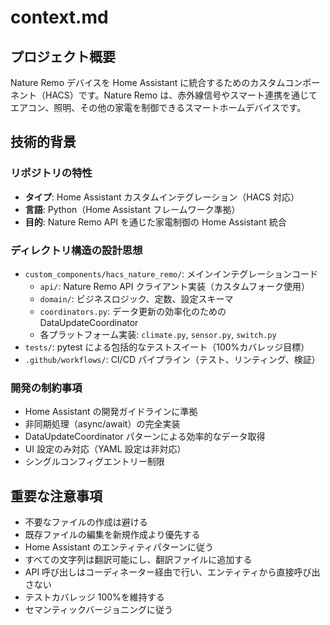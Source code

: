 # context.md

## プロジェクト概要

Nature Remo デバイスを Home Assistant に統合するためのカスタムコンポーネント（HACS）です。Nature Remo は、赤外線信号やスマート連携を通じてエアコン、照明、その他の家電を制御できるスマートホームデバイスです。

## 技術的背景

### リポジトリの特性

- **タイプ**: Home Assistant カスタムインテグレーション（HACS 対応）
- **言語**: Python（Home Assistant フレームワーク準拠）
- **目的**: Nature Remo API を通じた家電制御の Home Assistant 統合

### ディレクトリ構造の設計思想

- `custom_components/hacs_nature_remo/`: メインインテグレーションコード
  - `api/`: Nature Remo API クライアント実装（カスタムフォーク使用）
  - `domain/`: ビジネスロジック、定数、設定スキーマ
  - `coordinators.py`: データ更新の効率化のための DataUpdateCoordinator
  - 各プラットフォーム実装: `climate.py`, `sensor.py`, `switch.py`
- `tests/`: pytest による包括的なテストスイート（100%カバレッジ目標）
- `.github/workflows/`: CI/CD パイプライン（テスト、リンティング、検証）

### 開発の制約事項

- Home Assistant の開発ガイドラインに準拠
- 非同期処理（async/await）の完全実装
- DataUpdateCoordinator パターンによる効率的なデータ取得
- UI 設定のみ対応（YAML 設定は非対応）
- シングルコンフィグエントリー制限

## 重要な注意事項

- 不要なファイルの作成は避ける
- 既存ファイルの編集を新規作成より優先する
- Home Assistant のエンティティパターンに従う
- すべての文字列は翻訳可能にし、翻訳ファイルに追加する
- API 呼び出しはコーディネーター経由で行い、エンティティから直接呼び出さない
- テストカバレッジ 100%を維持する
- セマンティックバージョニングに従う
